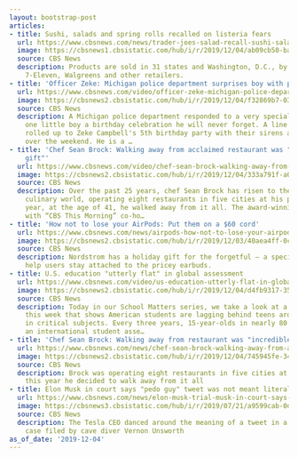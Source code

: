 ```yaml
---
layout: bootstrap-post
articles:
- title: Sushi, salads and spring rolls recalled on listeria fears
  url: https://www.cbsnews.com/news/trader-joes-salad-recall-sushi-salads-and-spring-rolls-recalled-due-to-listeria-fears/
  image: https://cbsnews1.cbsistatic.com/hub/i/r/2019/12/04/ab09cb50-bae5-4f18-aca6-458a8c9c79da/thumbnail/1200x630/d7c8b76dd45dfdceb4b55f271ae36bd6/gettyimages-1063756390.jpg
  source: CBS News
  description: Products are sold in 31 states and Washington, D.C., by Trader Joe's,
    7-Eleven, Walgreens and other retailers.
- title: 'Officer Zeke: Michigan police department surprises boy with pint-sized cruiser'
  url: https://www.cbsnews.com/video/officer-zeke-michigan-police-department-surprises-boy-with-pint-sized-cruiser/
  image: https://cbsnews2.cbsistatic.com/hub/i/r/2019/12/04/f32869b7-031d-4dc4-95e3-7d4f08c3c700/thumbnail/1200x630/43dccb294faed07cb54cb7baed70d017/1204-ctm-officerzeketoycar-1988437-640x360.jpg
  source: CBS News
  description: A Michigan police department responded to a very special call and gave
    one little boy a birthday celebration he will never forget. A line of police cars
    rolled up to Zeke Campbell's 5th birthday party with their sirens and lights on
    over the weekend. He is a …
- title: 'Chef Sean Brock: Walking away from acclaimed restaurant was "an incredible
    gift"'
  url: https://www.cbsnews.com/video/chef-sean-brock-walking-away-from-acclaimed-restaurant-was-an-incredible-gift/
  image: https://cbsnews2.cbsistatic.com/hub/i/r/2019/12/04/333a791f-a09a-41b9-a2b9-e3689fe0464c/thumbnail/1200x630/176da77a3b5a1e4c92dae43f6e2b43f9/1204-ctm-seanbrock-mason-1988430-640x360.jpg
  source: CBS News
  description: Over the past 25 years, chef Sean Brock has risen to the top of the
    culinary world, operating eight restaurants in five cities at his peak. But this
    year, at the age of 41, he walked away from it all. The award-winning chef spoke
    with “CBS This Morning” co-ho…
- title: 'How not to lose your AirPods: Put them on a $60 cord'
  url: https://www.cbsnews.com/news/airpods-how-not-to-lose-your-airpods-put-them-on-a-cord/
  image: https://cbsnews2.cbsistatic.com/hub/i/r/2019/12/03/40aea4ff-0c43-4cbd-8e88-958d522d0703/thumbnail/1200x630/0151e2c65df214f2c00b053e384cd514/gettyimages-600032590.jpg
  source: CBS News
  description: Nordstrom has a holiday gift for the forgetful — a special strap to
    help users stay attached to the pricey earbuds.
- title: U.S. education "utterly flat" in global assessment
  url: https://www.cbsnews.com/video/us-education-utterly-flat-in-global-assessment/
  image: https://cbsnews2.cbsistatic.com/hub/i/r/2019/12/04/d4fb9317-3505-42d2-a269-cd12c7ffe4e0/thumbnail/1200x630/9b1159ac881b76726fe9d17b0e7bc23f/1204-ctm-useducation-damour-1988421-640x360.jpg
  source: CBS News
  description: Today in our School Matters series, we take a look at a report out
    this week that shows American students are lagging behind teens around the world
    in critical subjects. Every three years, 15-year-olds in nearly 80 countries take
    an international student asse…
- title: 'Chef Sean Brock: Walking away from restaurant was "incredible gift"'
  url: https://www.cbsnews.com/news/chef-sean-brock-walking-away-from-acclaimed-restaurant-husk-was-an-incredible-gift/
  image: https://cbsnews2.cbsistatic.com/hub/i/r/2019/12/04/745945fe-3415-4c3c-b50f-ef5f64f6dec3/thumbnail/1200x630/9bb50aea115b7b4a67703f7c1efd2231/sean-brock.png
  source: CBS News
  description: Brock was operating eight restaurants in five cities at his peak, but
    this year he decided to walk away from it all
- title: Elon Musk in court says "pedo guy" tweet was not meant literally
  url: https://www.cbsnews.com/news/elon-musk-trial-musk-in-court-says-pedo-guy-tweet-was-not-meant-literally/
  image: https://cbsnews3.cbsistatic.com/hub/i/r/2019/07/21/a9599cab-0d54-46b3-a6e6-b62172323b4b/thumbnail/1200x630/b67b157955b5a32579a70d908606218c/sm-elon-musk-no-smile-interview.jpg
  source: CBS News
  description: The Tesla CEO danced around the meaning of a tweet in a defamation
    case filed by cave diver Vernon Unsworth
as_of_date: '2019-12-04'
---
```


